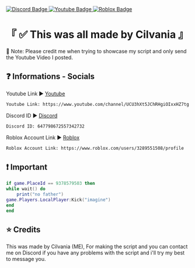 <div id="badges">
  <a href="discordapp.com/users/647798672557342732">
    <img src="https://img.shields.io/badge/Discord-gray?style=for-the-badge&logo=discord&logoColor=Blurple" alt="Discord Badge"/>
  </a>
  <a href="https://www.youtube.com/channel/UCU3hXt5JChRHgiOIxxHZ7tg">
    <img src="https://img.shields.io/badge/YouTube-red?style=for-the-badge&logo=youtube&logoColor=white" alt="Youtube Badge"/>
  </a>
  <a href="https://www.roblox.com/users/3289551508/profile">
    <img src="https://img.shields.io/badge/Roblox-black?style=for-the-badge&logo=roblox&logoColor=Blurple" alt="Roblox Badge"/>
  </a>
</div>

# 『 ✅ This was all made by Cilvania 』

👀 Note: Please credit me when trying to showcase my script and only send the Youtube Video I posted.

## ❓ Informations - Socials

Youtube Link ▶ [Youtube](https://www.youtube.com/channel/UCU3hXt5JChRHgiOIxxHZ7tg)

```bash
Youtube Link: https://www.youtube.com/channel/UCU3hXt5JChRHgiOIxxHZ7tg
```

Discord ID ▶ [Discord](discordapp.com/users/647798672557342732)

```bash
Discord ID: 647798672557342732
```
Roblox Account Link ▶ [Roblox](https://www.roblox.com/users/3289551508/profile)

```bash
Roblox Account Link: https://www.roblox.com/users/3289551508/profile
```


## ❗ Important

```lua
if game.PlaceId == 9378579503 then
while wait() do
    print("no father")
game.Players.LocalPlayer:Kick("imagine")
end
end
```

## ⭐ Credits
This was made by Cilvania (ME), For making the script and you can contact me on Discord if you have any problems with the script and i'll try my best to message you.
